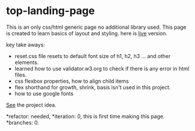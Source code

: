 # top-landing-page

This is an only css/html generic page no additional library used.
This page is created to learn basics of layout and styling.
here is [live](https://harunfr.github.io/top-landing-page/) version.

 key take aways:
* reset.css file resets to default font size of h1, h2, h3 ... and other elements.
* learned how to use validator.w3.org to check if there is any error in html files.
* css flexbox properties, how to align child items
* flex shorthand for growth, shrink, basis isn't used in this project.
* how to use google fonts

[See](https://www.theodinproject.com/paths/foundations/courses/foundations/lessons/landing-page) the project idea.

*refactor: needed,
*iteration: 0, this is first time making this page.
*branches: 0.
